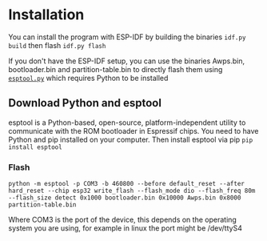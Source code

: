 # Installation

You can install the program with ESP-IDF by building the binaries `idf.py build` then flash `idf.py flash`

If you don't have the ESP-IDF setup, you can use the binaries Awps.bin, bootloader.bin and partition-table.bin to directly flash them using [`esptool.py`](https://github.com/espressif/esptool) which requires Python to be installed

## Download Python and esptool

esptool is a Python-based, open-source, platform-independent utility to communicate with the ROM bootloader in Espressif chips. You need to have Python and pip installed on your computer. Then install esptool via pip `pip install esptool`

### Flash
```
python -m esptool -p COM3 -b 460800 --before default_reset --after hard_reset --chip esp32 write_flash --flash_mode dio --flash_freq 80m --flash_size detect 0x1000 bootloader.bin 0x10000 Awps.bin 0x8000 partition-table.bin
```
Where COM3 is the port of the device, this depends on the operating system you are using, for example in linux the port might be /dev/ttyS4